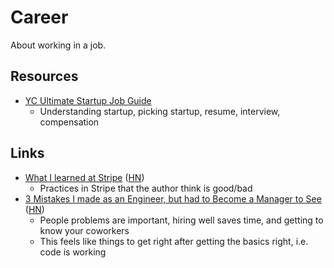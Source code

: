# Career

About working in a job.

## Resources

- [YC Ultimate Startup Job Guide](https://www.ycombinator.com/library/Ei-yc-ultimate-startup-job-guide)
  - Understanding startup, picking startup, resume, interview, compensation

## Links

- [What I learned at Stripe](https://steinkamp.us/post/2022/11/10/what-i-learned-at-stripe.html)
  ([HN](https://news.ycombinator.com/item?id=34968371))
  - Practices in Stripe that the author think is good/bad
- [3 Mistakes I made as an Engineer, but had to Become a Manager to See](https://www.developing.dev/p/3-mistakes-i-made-as-an-engineer)
  ([HN](https://news.ycombinator.com/item?id=35101378))
  - People problems are important, hiring well saves time, and getting to know
    your coworkers
  - This feels like things to get right after getting the basics right, i.e.
    code is working
